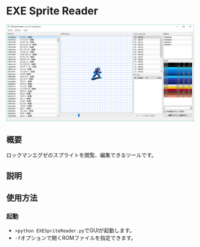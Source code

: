 # EXE Sprite Reader
![イメージ](resources/cap.png)

## 概要
ロックマンエグゼのスプライトを閲覧、編集できるツールです。

## 説明

## 使用方法
### 起動
* `>python EXESpriteReader.py`でGUIが起動します。
* `-f`オプションで開くROMファイルを指定できます。
